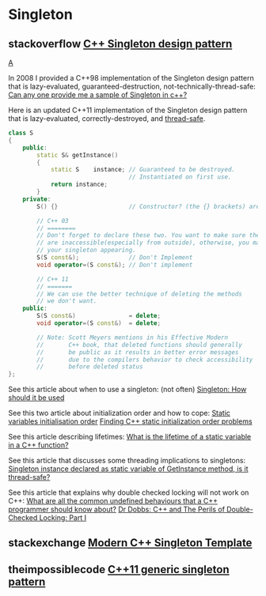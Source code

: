 # Singleton



## stackoverflow [C++ Singleton design pattern](https://stackoverflow.com/questions/1008019/c-singleton-design-pattern)

[A](https://stackoverflow.com/a/1008289)

In 2008 I provided a C++98 implementation of the Singleton design pattern that is lazy-evaluated, guaranteed-destruction, not-technically-thread-safe:
[Can any one provide me a sample of Singleton in c++?](https://stackoverflow.com/questions/270947/can-any-one-provide-me-a-sample-of-singleton-in-c/271104#271104)

Here is an updated C++11 implementation of the Singleton design pattern that is lazy-evaluated, correctly-destroyed, and [thread-safe](https://stackoverflow.com/a/449823/52074).

```cpp
class S
{
    public:
        static S& getInstance()
        {
            static S    instance; // Guaranteed to be destroyed.
                                  // Instantiated on first use.
            return instance;
        }
    private:
        S() {}                    // Constructor? (the {} brackets) are needed here.

        // C++ 03
        // ========
        // Don't forget to declare these two. You want to make sure they
        // are inaccessible(especially from outside), otherwise, you may accidentally get copies of
        // your singleton appearing.
        S(S const&);              // Don't Implement
        void operator=(S const&); // Don't implement

        // C++ 11
        // =======
        // We can use the better technique of deleting the methods
        // we don't want.
    public:
        S(S const&)               = delete;
        void operator=(S const&)  = delete;

        // Note: Scott Meyers mentions in his Effective Modern
        //       C++ book, that deleted functions should generally
        //       be public as it results in better error messages
        //       due to the compilers behavior to check accessibility
        //       before deleted status
};
```

See this article about when to use a singleton: (not often)
[Singleton: How should it be used](https://stackoverflow.com/questions/86582/singleton-how-should-it-be-used)

See this two article about initialization order and how to cope:
[Static variables initialisation order](https://stackoverflow.com/questions/211237/c-static-variables-initialisation-order/211307#211307)
[Finding C++ static initialization order problems](https://stackoverflow.com/questions/335369/finding-c-static-initialization-order-problems/335746#335746)

See this article describing lifetimes:
[What is the lifetime of a static variable in a C++ function?](https://stackoverflow.com/questions/246564/what-is-the-lifetime-of-a-static-variable-in-a-c-function)

See this article that discusses some threading implications to singletons:
[Singleton instance declared as static variable of GetInstance method, is it thread-safe?](https://stackoverflow.com/questions/449436/singleton-instance-declared-as-static-variable-of-getinstance-method/449823#449823)

See this article that explains why double checked locking will not work on C++:
[What are all the common undefined behaviours that a C++ programmer should know about?](https://stackoverflow.com/questions/367633/what-are-all-the-common-undefined-behaviour-that-c-programmer-should-know-about/367690#367690)
[Dr Dobbs: C++ and The Perils of Double-Checked Locking: Part I](http://www.drdobbs.com/cpp/c-and-the-perils-of-double-checked-locki/184405726)

## stackexchange [Modern C++ Singleton Template](https://codereview.stackexchange.com/questions/173929/modern-c-singleton-template)



## theimpossiblecode [C++11 generic singleton pattern](https://www.theimpossiblecode.com/blog/c11-generic-singleton-pattern/)

